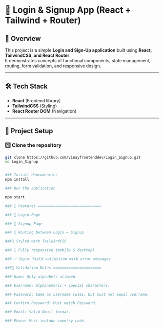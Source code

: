 # 📌 Login & Signup App (React + Tailwind + Router)

## 🚀 Overview
This project is a simple **Login and Sign-Up application** built using **React, TailwindCSS, and React Router**.  
It demonstrates concepts of functional components, state management, routing, form validation, and responsive design.  

---

## 🛠️ Tech Stack
- **React** (Frontend library)  
- **TailwindCSS** (Styling)  
- **React Router DOM** (Navigation)  

---

## 📂 Project Setup

### 1️⃣ Clone the repository
```bash
git clone https://github.com/vinayfrontenddev/Login_Signup.git
cd Login_Signup


### Install dependencies 
npm install

### Run the application

npm start

### 📱 Features =============================

### 🔑 Login Page

### 📝 Signup Page

### 🔄 Routing between Login ↔ Signup

###🎨 Styled with TailwindCSS

### 📱 Fully responsive (mobile & desktop)

### ✅ Input field validation with error messages

###🧪 Validation Rules ======================

### Name: Only alphabets allowed.

### Username: Alphanumeric + special characters.

### Password: Same as username rules, but must not equal username.

### Confirm Password: Must match Password.

### Email: Valid Gmail format.

### Phone: Must include country code.